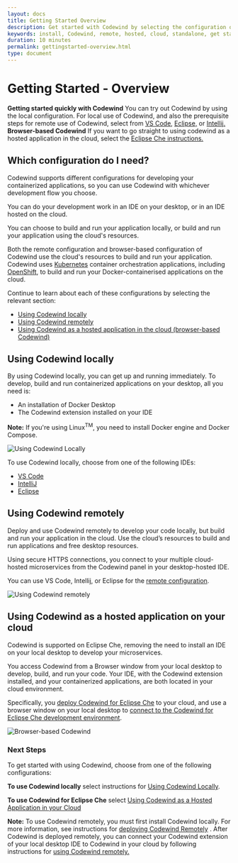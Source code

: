 ```yaml
---
layout: docs
title: Getting Started Overview
description: Get started with Codewind by selecting the configuration of Codewind you want to install. Understand the different configurations available - local, remote or browser-based - and select the most appropriate instructions.
keywords: install, Codewind, remote, hosted, cloud, standalone, get started, getting started, IDE, VS Code, Eclipse, Eclipse Che, IntelliJ, configuration, browser-based, browser
duration: 10 minutes
permalink: gettingstarted-overview.html
type: document
---
```

# Getting Started - Overview

<div class="callout">
	<b>Getting started quickly with Codewind</b> You can try out Codewind by using the local configuration. For local use of Codewind, and also the prerequisite steps for remote use of Codewind, select from <a href="./vsc-getting-started.html">VS Code,</a> <a href="./eclipse-getting-started.html">Eclipse,</a> or <a href="./intellij-getting-started.html">Intellij.</a>
</div>

<div class="callout">
	<b>Browser-based Codewind</b> If you want to go straight to using codewind as a hosted application in the cloud, select the <a href="./eclipseche-codewind-overview.html">Eclipse Che instructions. </a>
</div>

## Which configuration do I need?

Codewind supports different configurations for developing your containerized applications, so you can use Codewind with whichever development flow you choose.

You can do your development work in an IDE on your desktop, or in an IDE hosted on the cloud.

You can choose to build and run your application locally, or build and run your application using the cloud's resources. 

Both the remote configuration and browser-based configuration of Codewind use the cloud's resources to build and run your application. Codewind uses [Kubernetes](https://kubernetes.io/) container orchestration applications, including [OpenShift](https://www.openshift.com/), to build and run your Docker-containerised applications on the cloud.

Continue to learn about each of these configurations by selecting the relevant section:

* [Using Codewind locally](./gettingstarted-overview.html#using-codewind-locally)
* [Using Codewind remotely](./gettingstarted-overview.html#using-codewind-remotely)
* [Using Codewind as a hosted application in the cloud (browser-based Codewind)](./gettingstarted-overview.html#using-codewind-as-a-hosted-application-on-your-cloud)

## Using Codewind locally

By using Codewind locally, you can get up and running immediately. To develop, build and run containerized applications on your desktop, all you need is:
* An installation of Docker Desktop
* The Codewind extension installed on your IDE

**Note:** If you're using Linux<sup>TM</sup>, you need to install Docker engine and Docker Compose.

![Using Codewind Locally](./images/configs/LocalConfiguration.png)

To use Codewind locally, choose from one of the following IDEs:

* [VS Code](./vsc-getting-started.html)
* [IntelliJ](./intellij-getting-started.html)
* [Eclipse](./eclipse-getting-started.html)

## Using Codewind remotely
Deploy and use Codewind remotely to develop your code locally, but build and run your application in the cloud. Use the cloud’s resources to build and run applications and free desktop resources.

Using secure HTTPS connections, you connect to your multiple cloud-hosted microservices from the Codewind panel in your desktop-hosted IDE.

You can use VS Code, Intellij, or Eclipse for the [remote configuration](./remote-codewind-overview.html). 

 ![Using Codewind remotely](./images/configs/RemoteConfiguration.png)

## Using Codewind as a hosted application on your cloud
Codewind is supported on Eclipse Che, removing the need to install an IDE on your local desktop to develop your microservices.

You access Codewind from a Browser window from your local desktop to develop, build, and run your code. Your IDE, with the Codewind extension installed, and your containerized applications, are both located in your cloud environment. 

Specifically, you [deploy Codewind for Eclipse Che](./che-installinfo.html) to your cloud, and use a browser window on your local desktop to [connect to the Codewind for Eclipse Che development environment](./che-setupregistries.html).

![Browser-based Codewind](./images/configs/BrowserBasedConfiguration.png)

### Next Steps

To get started with using Codewind, choose from one of the following configurations:

**To use Codewind locally** select instructions for [Using Codewind Locally](./local-codewind-overview.html). 

**To use Codewind for Eclipse Che** select [Using Codewind as a Hosted Application in your Cloud](./eclipseche-codewind-overview.html)

<div class="callout">
	<b>Note:</b> To use Codewind remotely, you must first install Codewind locally. For more information, see instructions for <a href="./remote-deploying-codewind.html"> deploying Codewind Remotely</a> . After Codewind is deployed remotely, you can connect your Codewind extension of your local desktop IDE to Codewind in your cloud by following instructions for <a href="./remote-codewind-overview.html">using Codewind remotely.</a>
</div>
